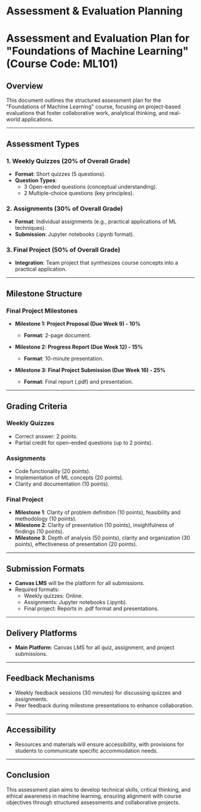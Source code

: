 Assessment & Evaluation Planning
================================

# Assessment and Evaluation Plan for "Foundations of Machine Learning" (Course Code: ML101)

## Overview
This document outlines the structured assessment plan for the "Foundations of Machine Learning" course, focusing on project-based evaluations that foster collaborative work, analytical thinking, and real-world applications.

---

## Assessment Types

### 1. Weekly Quizzes (20% of Overall Grade)
- **Format**: Short quizzes (5 questions).
- **Question Types**: 
  - 3 Open-ended questions (conceptual understanding).
  - 2 Multiple-choice questions (key principles).

### 2. Assignments (30% of Overall Grade)
- **Format**: Individual assignments (e.g., practical applications of ML techniques).
- **Submission**: Jupyter notebooks (.ipynb format).

### 3. Final Project (50% of Overall Grade)
- **Integration**: Team project that synthesizes course concepts into a practical application.

---

## Milestone Structure

### Final Project Milestones
- **Milestone 1: Project Proposal (Due Week 9) - 10%**
  - **Format**: 2-page document.
  
- **Milestone 2: Progress Report (Due Week 12) - 15%**
  - **Format**: 10-minute presentation.
  
- **Milestone 3: Final Project Submission (Due Week 16) - 25%**
  - **Format**: Final report (.pdf) and presentation.

---

## Grading Criteria

### Weekly Quizzes
- Correct answer: 2 points.
- Partial credit for open-ended questions (up to 2 points).

### Assignments
- Code functionality (20 points).
- Implementation of ML concepts (20 points).
- Clarity and documentation (10 points).

### Final Project
- **Milestone 1**: Clarity of problem definition (10 points), feasibility and methodology (10 points).
- **Milestone 2**: Clarity of presentation (10 points), insightfulness of findings (10 points).
- **Milestone 3**: Depth of analysis (50 points), clarity and organization (30 points), effectiveness of presentation (20 points).

---

## Submission Formats
- **Canvas LMS** will be the platform for all submissions.
- Required formats: 
  - Weekly quizzes: Online.
  - Assignments: Jupyter notebooks (.ipynb).
  - Final project: Reports in .pdf format and presentations.

---

## Delivery Platforms
- **Main Platform**: Canvas LMS for all quiz, assignment, and project submissions.
  
---

## Feedback Mechanisms
- Weekly feedback sessions (30 minutes) for discussing quizzes and assignments.
- Peer feedback during milestone presentations to enhance collaboration.

---

## Accessibility
- Resources and materials will ensure accessibility, with provisions for students to communicate specific accommodation needs.

---

## Conclusion
This assessment plan aims to develop technical skills, critical thinking, and ethical awareness in machine learning, ensuring alignment with course objectives through structured assessments and collaborative projects.